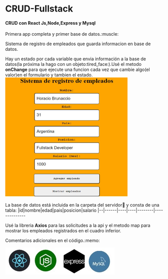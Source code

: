 # CRUD-Fullstack

<h4>CRUD con React Js,Node,Express y Mysql</h4>

<p>Primera app completa y primer base de datos.:muscle:</p>
<p>Sistema de registro de empleados que guarda informacion en base de datos.</p>
Hay un estado por cada variable que envia información a la base de datos(la próxima la hago con un objeto:tired_face:).Usé el metodo <strong>onChange</strong> para que ejecute una 
funcion cada vez que
cambie algo(el valor)en el formulario y tambien el estado.


<img src="img/crudfull.jpg" height="380" width="390">

La base de datos está incluida en la carpeta del servidor:file_folder: y consta de una tabla:
|id|nombre|edad|pais|posicion|salario
|--|------|----|----|--------|--------------

Usé la libreria <strong>Axios</strong> para las solicitudes a la api y el metodo map para mostrar los empleados registrados en el cuadro inferior.
<p>Comentarios adicionales  en el código.:memo:</p>

![](img/stack_full.jpg)
